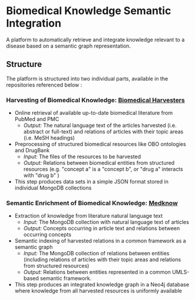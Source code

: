 # Biomedical Knowledge Semantic Integration
A platform to automatically retrieve and integrate knowledge relevant to a disease based on a semantic graph representation.

## Structure
The platform is structured into two individual parts, available in the repositories referenced below :
### Harvesting of Biomedical Knowledge: [Biomedical Harvesters](https://github.com/tasosnent/BiomedicalHarvesters)
* Online retrieval of available up-to-date biomedical literature from PubMed and PMC
  * *Output:* The natural language text of the articles harvested (i.e. abstract or full-text) and relations of articles with their topic areas (i.e. MeSH headings)
* Preprocessing of structured biomedical resources like OBO ontologies and DrugBank 
  * *Input:* The files of the resources to be harvested
  * *Output:* Relations between biomedical entities from structured resources (e.g. "concept a" is a "concept b", or "drug a" interacts with "drug b" )  
* This step produces data sets in a simple JSON format stored in individual MongoDB collections
### Semantic Enrichment of Biomedical Knowledge: [Medknow](https://github.com/kbogas/medknow)
* Extraction of knowledge from literature natural language text
  * *Input:* The MongoDB collection with natural language text of articles 
  * *Output:* Concepts occurring in article text and relations between occurring concepts
* Semantic indexing of harvested relations in a common framework as a semantic graph 
  * *Input:* The MongoDB collection of relations between entities (including relations of articles with their topic areas and relations from structured resources)
  * *Output:* Relations between entities represented in a common UMLS-based semantic framework.
* This step produces an integrated knowledge graph in a Neo4j database where knowledge from all harvested resources is uniformly available 
